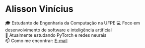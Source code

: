 #  Alisson Vinícius

🎓 Estudante de Engenharia da Computação na UFPE
💻 Foco em desenvolvimento de software e inteligência artificial  
🔭 Atualmente estudando PyTorch e redes neurais  
📫 Como me encontrar: [E-mail](alissonvini075@gmail.com)
